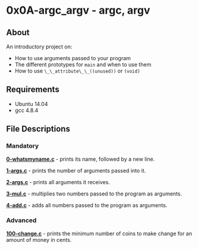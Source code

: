 # 0x0A-argc_argv - argc, argv
## About
An introductory project on:
- How to use arguments passed to your program
- The different prototypes for `main` and when to use them 
- How to use `\_\_attribute\_\_((unused))` or `(void)`
## Requirements
- Ubuntu 14.04
- gcc 4.8.4
## File Descriptions
### Mandatory
**[0-whatsmyname.c](0-whatsmyname.c)** - prints its name, followed by a new line.

**[1-args.c](1-args.c)** - prints the number of arguments passed into it.

**[2-args.c](2-args.c)** - prints all arguments it receives.

**[3-mul.c](3-mul.c)** - multiplies two numbers passed to the program as arguments.

**[4-add.c](4-add.c)** - adds all numbers passed to the program as arguments.

### Advanced
**[100-change.c](100-change.c)** - prints the minimum number of coins to make change for an amount of money in cents.
